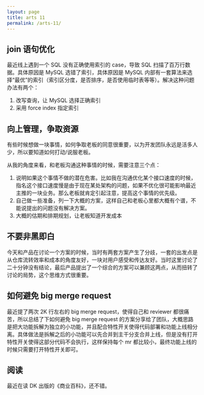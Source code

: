```yaml
---
layout: page
title: arts 11
permalink: /arts-11/
---
```


## join 语句优化

最近线上遇到一个 SQL 没有正确使用索引的 case，导致 SQL 扫描了百万行数据。具体原因是 MySQL 选错了索引，具体原因是 MySQL 内部有一套算法来选择“最优”的索引（索引区分度，是否排序，是否使用临时表等等）。解决这种问题办法有两个：

1. 改写查询，让 MySQL 选择正确索引
2. 采用 force index 指定索引

## 向上管理，争取资源

有些时候想做一块事情，如何争取老板的同意很重要，以为开发团队永远是活多人少，所以要知道如何打动/说服老板。

从我的角度来看，和老板沟通这种事情的时候，需要注意三个点：
1. 说明如果这个事情不做的潜在危害。比如我在沟通优化某个接口速度的时候，指名这个接口速度慢是由于现在某处架构的问题，如果不优化很可能影响最近主推的一块业务。那么老板就肯定引起注意，提高这个事情的优先级。
2. 自己做一些准备，列一下大概的方案，这样自己和老板心里都大概有个谱，不能说提出的问题没有解决方案。
3. 大概的估期和排期规划，让老板知道开发成本

## 不要非黑即白

今天和产品在讨论一个方案的时候，当时有两套方案产生了分歧，一套的出发点是从仓库流转效率和成本的角度友好，一块对用户感受和传达友好。当时这里讨论了二十分钟没有结论，最后产品提出了一个综合的方案可以兼顾这两点，从而扭转了讨论的局势，这个思维方式很重要。

## 如何避免 big merge request

最近提了两次 2K 行左右的 big merge request，使得自己和 reviewer 都很痛苦，所以总结了下如何避免 big merge request 的方案分享给了团队，大概思路是把大功能拆解为独立的小功能，并且配合特性开关使得代码部署和功能上线相分离。具体做法是拆解之后的小功能可以先合并到主干分支合并上线，但是没有打开特性开关使得这部分代码不会执行，这样保持每个 mr 都比较小，最终功能上线的时候只需要打开特性开关即可。

## 阅读

最近在读 DK 出版的《商业百科》，还不错。